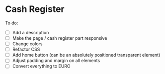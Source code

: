 # Cash Register

To do:

* [ ] Add a description
* [ ] Make the page / cash register part responsive
* [ ] Change colors
* [ ] Refactor CSS
* [ ] Add home button (can be an absolutely positioned transparent element)
* [ ] Adjust padding and margin on all elements
* [ ] Convert everything to EURO
